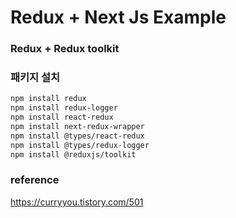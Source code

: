 # Redux + Next Js Example

### Redux + Redux toolkit

### 패키지 설치

```bash
npm install redux
npm install redux-logger
npm install react-redux
npm install next-redux-wrapper
npm install @types/react-redux
npm install @types/redux-logger
npm install @reduxjs/toolkit
```

### reference

https://curryyou.tistory.com/501
